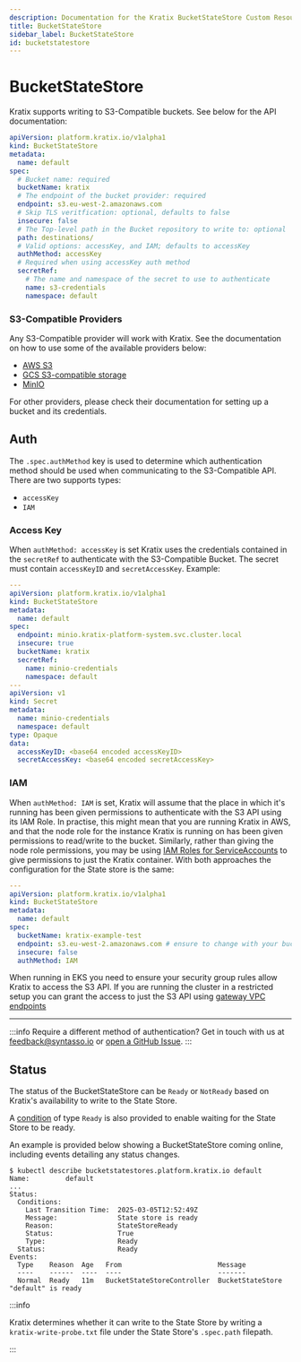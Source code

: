```yaml
---
description: Documentation for the Kratix BucketStateStore Custom Resource
title: BucketStateStore
sidebar_label: BucketStateStore
id: bucketstatestore
---
```


# BucketStateStore

Kratix supports writing to S3-Compatible buckets. See below for the API documentation:

```yaml
apiVersion: platform.kratix.io/v1alpha1
kind: BucketStateStore
metadata:
  name: default
spec:
  # Bucket name: required
  bucketName: kratix
  # The endpoint of the bucket provider: required
  endpoint: s3.eu-west-2.amazonaws.com
  # Skip TLS veritfication: optional, defaults to false
  insecure: false
  # The Top-level path in the Bucket repository to write to: optional
  path: destinations/
  # Valid options: accessKey, and IAM; defaults to accessKey
  authMethod: accessKey
  # Required when using accessKey auth method
  secretRef:
    # The name and namespace of the secret to use to authenticate 
    name: s3-credentials
    namespace: default
```

### S3-Compatible Providers

Any S3-Compatible provider will work with Kratix. See the documentation on how
to use some of the available providers below:
- [AWS S3](https://docs.aws.amazon.com/AmazonS3/latest/userguide/create-bucket-overview.html)
- [GCS S3-compatible storage](https://cloud.google.com/storage/docs/interoperability)
- [MinIO](https://min.io/docs/minio/linux/reference/minio-mc/mc-mb.html)

For other providers, please check their documentation for setting up a bucket and its credentials.

## Auth

The `.spec.authMethod` key is used to determine which authentication method
should be used when communicating to the S3-Compatible API. There are two
supports types:

- `accessKey`
- `IAM`

### Access Key

When `authMethod: accessKey` is set Kratix uses the credentials contained in the
`secretRef` to authenticate with the S3-Compatible Bucket. The secret must
contain `accessKeyID` and `secretAccessKey`. Example:

```yaml
---
apiVersion: platform.kratix.io/v1alpha1
kind: BucketStateStore
metadata:
  name: default
spec:
  endpoint: minio.kratix-platform-system.svc.cluster.local
  insecure: true
  bucketName: kratix
  secretRef:
    name: minio-credentials
    namespace: default
---
apiVersion: v1
kind: Secret
metadata:
  name: minio-credentials
  namespace: default
type: Opaque
data:
  accessKeyID: <base64 encoded accessKeyID>
  secretAccessKey: <base64 encoded secretAccessKey>
```

### IAM

When `authMethod: IAM` is set, Kratix will assume that the place in which it's 
running has been given permissions to authenticate with the S3 API using its
IAM Role. In practise, this might mean that you are running Kratix in AWS, and that
the node role for the instance Kratix is running on has been given permissions
to read/write to the bucket. Similarly, rather than giving the node role
permissions, you may be using [IAM Roles for
ServiceAccounts](https://docs.aws.amazon.com/eks/latest/userguide/iam-roles-for-service-accounts.html)
to give permissions to just the Kratix container. With both approaches the
configuration for the State store is the same:

```yaml
---
apiVersion: platform.kratix.io/v1alpha1
kind: BucketStateStore
metadata:
  name: default
spec:
  bucketName: kratix-example-test
  endpoint: s3.eu-west-2.amazonaws.com # ensure to change with your bucket region.
  insecure: false
  authMethod: IAM
```

When running in EKS you need to ensure your security group rules allow Kratix to
access the S3 API. If you are running the cluster in a restricted setup you can
grant the access to just the S3 API using [gateway VPC
endpoints](https://docs.aws.amazon.com/vpc/latest/privatelink/vpc-endpoints-s3.html)

---

:::info
Require a different method of authentication? Get in touch with us at
[feedback@syntasso.io](mailto:feedback@syntasso.io?subject=Kratix%20Feedback)
or [open a GitHub Issue](https://github.com/syntasso/kratix/issues/new).
:::

## Status

The status of the BucketStateStore can be `Ready` or `NotReady` based on Kratix's availability to write to the State Store.

A [condition](https://kubernetes.io/docs/concepts/workloads/pods/pod-lifecycle/#pod-conditions) of type `Ready` is also provided to enable waiting for the State Store to be ready.

An example is provided below showing a BucketStateStore coming online, including events detailing any status changes.

```
$ kubectl describe bucketstatestores.platform.kratix.io default
Name:         default
...
Status:
  Conditions:
    Last Transition Time:  2025-03-05T12:52:49Z
    Message:               State store is ready
    Reason:                StateStoreReady
    Status:                True
    Type:                  Ready
  Status:                  Ready
Events:
  Type    Reason  Age   From                        Message
  ----    ------  ----  ----                        -------
  Normal  Ready   11m   BucketStateStoreController  BucketStateStore "default" is ready
```

:::info

Kratix determines whether it can write to the State Store by writing a `kratix-write-probe.txt` file under the State Store's `.spec.path` filepath.

:::